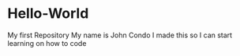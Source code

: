 # Hello-World
My first Repository
My name is John Condo I made this so I can start learning on how to code
